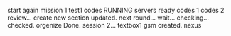 start again
mission 1
test1
codes
RUNNING
servers
ready
codes 1
codes 2
review...
create
new section
updated.
next round...
wait...
checking...
checked.
orgenize
Done.
session 2...
textbox1
gsm
created.
nexus
